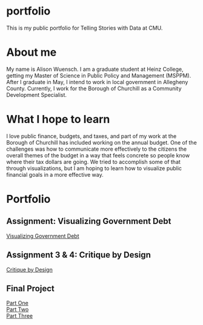 # portfolio
This is my public portfolio for Telling Stories with Data at CMU.

# About me

My name is Alison Wuensch. I am a graduate student at Heinz College, getting my Master of Science in Public Policy and Management (MSPPM). After I graduate in May, I intend to work in local government in Allegheny County. Currently, I work for the Borough of Churchill as a Community Development Specialist. 

# What I hope to learn
I love public finance, budgets, and taxes, and part of my work at the Borough of Churchill has included working on the annual budget. One of the challenges was how to communicate more effectively to the citizens the overall themes of the budget in a way that feels concrete so people know where their tax dollars are going. We tried to accomplish some of that through visualizations, but I am hoping to learn how to visualize public financial goals in a more effective way. 

# Portfolio

## Assignment: Visualizing Government Debt
[Visualizing Government Debt](/dataviz2.md)

## Assignment 3 & 4: Critique by Design
[Critique by Design](/dataviz3&4.md)

## Final Project
[Part One](/final_project_awuensch.md)
<br>
[Part Two](/finalproject_parttwo.md)
<br>
[Part Three](/finalproject_partthree.md)
